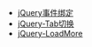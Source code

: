 - [jQuery事件绑定](https://htmlpreview.github.io/?https://github.com/SpontaLeo/learning/blob/master/jQuery-Demo/14-9.html#)
- [jQuery-Tab切换]()
- [jQuery-LoadMore]()
